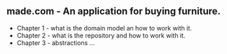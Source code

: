 ## made.com - An application for buying furniture.

- Chapter 1 - what is the domain model an how to work with it.
- Chapter 2 - what is the repository and how to work with it.
- Chapter 3 - abstractions ...
